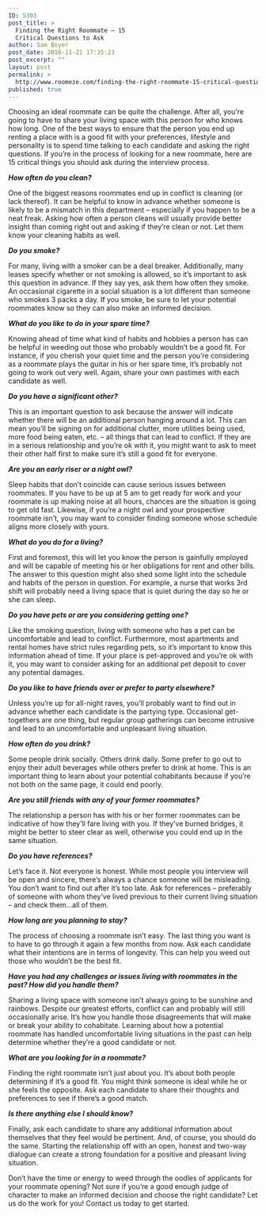 ```yaml
---
ID: 5303
post_title: >
  Finding the Right Roommate – 15
  Critical Questions to Ask
author: Sam Boyer
post_date: 2016-11-21 17:35:23
post_excerpt: ""
layout: post
permalink: >
  http://www.roomeze.com/finding-the-right-roommate-15-critical-questions-to-ask/
published: true
---
```

<span style="font-weight: 400;">Choosing an ideal roommate can be quite the challenge. After all, you’re going to have to share your living space with this person for who knows how long. One of the best ways to ensure that the person you end up renting a place with is a good fit with your preferences, lifestyle and personality is to spend time talking to each candidate and asking the right questions. If you’re in the process of looking for a new roommate, here are 15 critical things you should ask during the interview process.</span>

<b><i>How often do you clean? </i></b>

<span style="font-weight: 400;">One of the biggest reasons roommates end up in conflict is cleaning (or lack thereof). It can be helpful to know in advance whether someone is likely to be a mismatch in this department – especially if you happen to be a neat freak. Asking how often a person cleans will usually provide better insight than coming right out and asking if they’re clean or not. Let them know your cleaning habits as well.</span>

<b><i>Do you smoke?</i></b>

<span style="font-weight: 400;">For many, living with a smoker can be a deal breaker. Additionally, many leases specify whether or not smoking is allowed, so it’s important to ask this question in advance. If they say yes, ask them how often they smoke. An occasional cigarette in a social situation is a lot different than someone who smokes 3 packs a day. If you smoke, be sure to let your potential roommates know so they can also make an informed decision.  </span>

<b><i>What do you like to do in your spare time? </i></b>

<span style="font-weight: 400;">Knowing ahead of time what kind of habits and hobbies a person has can be helpful in weeding out those who probably wouldn’t be a good fit. For instance, if you cherish your quiet time and the person you’re considering as a roommate plays the guitar in his or her spare time, it’s probably not going to work out very well. Again, share your own pastimes with each candidate as well. </span>

<b><i>Do you have a significant other?</i></b>

<span style="font-weight: 400;">This is an important question to ask because the answer will indicate whether there will be an additional person hanging around a lot. This can mean you’ll be signing on for additional clutter, more utilities being used, more food being eaten, etc. – all things that can lead to conflict. If they are in a serious relationship and you’re ok with it, you might want to ask to meet their other half first to make sure it’s still a good fit for everyone. </span>

<b><i>Are you an early riser or a night owl?</i></b>

<span style="font-weight: 400;">Sleep habits that don’t coincide can cause serious issues between roommates. If you have to be up at 5 am to get ready for work and your roommate is up making noise at all hours, chances are the situation is going to get old fast. Likewise, if you’re a night owl and your prospective roommate isn’t, you may want to consider finding someone whose schedule aligns more closely with yours. </span>

<b><i>What do you do for a living?</i></b>

<span style="font-weight: 400;">First and foremost, this will let you know the person is gainfully employed and will be capable of meeting his or her obligations for rent and other bills. The answer to this question might also shed some light into the schedule and habits of the person in question. For example, a nurse that works 3</span><span style="font-weight: 400;">rd</span><span style="font-weight: 400;"> shift will probably need a living space that is quiet during the day so he or she can sleep.  </span>

<b><i>Do you have pets or are you considering getting one?</i></b>

<span style="font-weight: 400;">Like the smoking question, living with someone who has a pet can be uncomfortable and lead to conflict. Furthermore, most apartments and rental homes have strict rules regarding pets, so it’s important to know this information ahead of time. If your place is pet-approved and you’re ok with it, you may want to consider asking for an additional pet deposit to cover any potential damages.</span>

<b><i>Do you like to have friends over or prefer to party elsewhere?</i></b>

<span style="font-weight: 400;">Unless you’re up for all-night raves, you’ll probably want to find out in advance whether each candidate is the partying type. Occasional get-togethers are one thing, but regular group gatherings can become intrusive and lead to an uncomfortable and unpleasant living situation.</span>

<b><i>How often do you drink?</i></b>

<span style="font-weight: 400;">Some people drink socially. Others drink daily. Some prefer to go out to enjoy their adult beverages while others prefer to drink at home. This is an important thing to learn about your potential cohabitants because if you’re not both on the same page, it could end poorly. </span>

<b><i>Are you still friends with any of your former roommates?</i></b>

<span style="font-weight: 400;">The relationship a person has with his or her former roommates can be indicative of how they’ll fare living with you. If they’ve burned bridges, it might be better to steer clear as well, otherwise you could end up in the same situation. </span>

<b><i>Do you have references?</i></b>

<span style="font-weight: 400;">Let’s face it. Not everyone is honest. While most people you interview will be open and sincere, there’s always a chance someone will be misleading. You don’t want to find out after it’s too late. Ask for references – preferably of someone with whom they’ve lived previous to their current living situation – and check them…all of them.</span>

<b><i>How long are you planning to stay?</i></b>

<span style="font-weight: 400;">The process of choosing a roommate isn’t easy. The last thing you want is to have to go through it again a few months from now. Ask each candidate what their intentions are in terms of longevity. This can help you weed out those who wouldn’t be the best fit.</span>

<b><i>Have you had any challenges or issues living with roommates in the past? How did you handle them?</i></b>

<span style="font-weight: 400;">Sharing a living space with someone isn’t always going to be sunshine and rainbows. Despite our greatest efforts, conflict can and probably will still occasionally arise. It’s how you handle those disagreements that will make or break your ability to cohabitate. Learning about how a potential roommate has handled uncomfortable living situations in the past can help determine whether they’re a good candidate or not.</span>

<b><i>What are you looking for in a roommate?</i></b>

<span style="font-weight: 400;">Finding the right roommate isn’t just about you. It’s about both people determining if it’s a good fit. You might think someone is ideal while he or she feels the opposite. Ask each candidate to share their thoughts and preferences to see if there’s a good match.</span>

<b><i>Is there anything else I should know?</i></b>

<span style="font-weight: 400;">Finally, ask each candidate to share any additional information about themselves that they feel would be pertinent. And, of course, you should do the same. Starting the relationship off with an open, honest and two-way dialogue can create a strong foundation for a positive and pleasant living situation. </span>

<span style="font-weight: 400;">Don’t have the time or energy to weed through the oodles of applicants for your roommate opening? Not sure if you’re a good enough judge of character to make an informed decision and choose the right candidate? Let us do the work for you! Contact us today to get started. </span>
